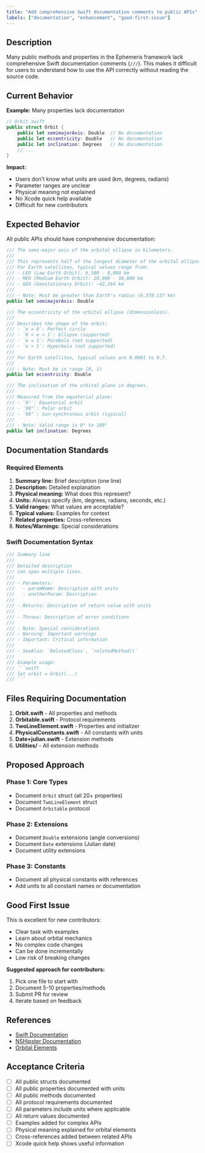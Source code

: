 ```yaml
---
title: "Add comprehensive Swift documentation comments to public APIs"
labels: ["documentation", "enhancement", "good-first-issue"]
---
```


## Description

Many public methods and properties in the Ephemeris framework lack comprehensive Swift documentation comments (`///`). This makes it difficult for users to understand how to use the API correctly without reading the source code.

## Current Behavior

**Example:** Many properties lack documentation

```swift
// Orbit.swift
public struct Orbit {
    public let semimajorAxis: Double  // No documentation
    public let eccentricity: Double   // No documentation
    public let inclination: Degrees   // No documentation
    // ...
}
```

**Impact:**
- Users don't know what units are used (km, degrees, radians)
- Parameter ranges are unclear
- Physical meaning not explained
- No Xcode quick help available
- Difficult for new contributors

## Expected Behavior

All public APIs should have comprehensive documentation:

```swift
/// The semi-major axis of the orbital ellipse in kilometers.
///
/// This represents half of the longest diameter of the orbital ellipse.
/// For Earth satellites, typical values range from:
/// - LEO (Low Earth Orbit): 6,500 - 8,000 km
/// - MEO (Medium Earth Orbit): 20,000 - 30,000 km  
/// - GEO (Geostationary Orbit): ~42,164 km
///
/// - Note: Must be greater than Earth's radius (6,378.137 km)
public let semimajorAxis: Double

/// The eccentricity of the orbital ellipse (dimensionless).
///
/// Describes the shape of the orbit:
/// - `e = 0`: Perfect circle
/// - `0 < e < 1`: Ellipse (supported)
/// - `e = 1`: Parabola (not supported)
/// - `e > 1`: Hyperbola (not supported)
///
/// For Earth satellites, typical values are 0.0001 to 0.7.
///
/// - Note: Must be in range [0, 1)
public let eccentricity: Double

/// The inclination of the orbital plane in degrees.
///
/// Measured from the equatorial plane:
/// - `0°`: Equatorial orbit
/// - `90°`: Polar orbit
/// - `98°`: Sun-synchronous orbit (typical)
///
/// - Note: Valid range is 0° to 180°
public let inclination: Degrees
```

## Documentation Standards

### Required Elements

1. **Summary line:** Brief description (one line)
2. **Description:** Detailed explanation
3. **Physical meaning:** What does this represent?
4. **Units:** Always specify (km, degrees, radians, seconds, etc.)
5. **Valid ranges:** What values are acceptable?
6. **Typical values:** Examples for context
7. **Related properties:** Cross-references
8. **Notes/Warnings:** Special considerations

### Swift Documentation Syntax

```swift
/// Summary line
///
/// Detailed description
/// can span multiple lines.
///
/// - Parameters:
///   - paramName: Description with units
///   - anotherParam: Description
///
/// - Returns: Description of return value with units
///
/// - Throws: Description of error conditions
///
/// - Note: Special considerations
/// - Warning: Important warnings
/// - Important: Critical information
///
/// - SeeAlso: `RelatedClass`, `relatedMethod()`
///
/// Example usage:
/// ```swift
/// let orbit = Orbit(...)
/// ```
```

## Files Requiring Documentation

1. **Orbit.swift** - All properties and methods
2. **Orbitable.swift** - Protocol requirements
3. **TwoLineElement.swift** - Properties and initializer
4. **PhysicalConstants.swift** - All constants with units
5. **Date+julian.swift** - Extension methods
6. **Utilities/** - All extension methods

## Proposed Approach

### Phase 1: Core Types
- Document `Orbit` struct (all 20+ properties)
- Document `TwoLineElement` struct
- Document `Orbitable` protocol

### Phase 2: Extensions
- Document `Double` extensions (angle conversions)
- Document `Date` extensions (Julian date)
- Document utility extensions

### Phase 3: Constants
- Document all physical constants with references
- Add units to all constant names or documentation

## Good First Issue

This is excellent for new contributors:
- Clear task with examples
- Learn about orbital mechanics
- No complex code changes
- Can be done incrementally
- Low risk of breaking changes

**Suggested approach for contributors:**
1. Pick one file to start with
2. Document 5-10 properties/methods
3. Submit PR for review
4. Iterate based on feedback

## References

- [Swift Documentation](https://swift.org/documentation/api-design-guidelines/#document-your-code)
- [NSHipster Documentation](https://nshipsster.com/swift-documentation/)
- [Orbital Elements](https://en.wikipedia.org/wiki/Orbital_elements)

## Acceptance Criteria

- [ ] All public structs documented
- [ ] All public properties documented with units
- [ ] All public methods documented
- [ ] All protocol requirements documented
- [ ] All parameters include units where applicable
- [ ] All return values documented
- [ ] Examples added for complex APIs
- [ ] Physical meaning explained for orbital elements
- [ ] Cross-references added between related APIs
- [ ] Xcode quick help shows useful information
